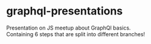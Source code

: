 # graphql-presentations
Presentation on JS meetup about GraphQl basics.  
Containing 6 steps that are split into different branches!
